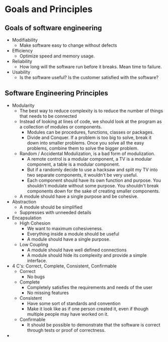 # Goals and Principles

## Goals of software engineering

- Modifiability
	- Make software easy to change without defects
- Efficiency
	- Optimize speed and memory usage.
- Reliability
	- How long will the software run before it breaks. Mean time to failure.
- Usability
	- Is the software useful? Is the customer satisfied with the software?

## Software Engineering Principles
- Modularity
	- The best way to reduce complexity is to reduce the number of things that needs to be connected
	- Instead of looking at lines of code, we should look at the program as a collection of modules or components.
		- Modules can be procedures, functions, classes or packages.
		- Divide and Conquer. If a problem is too big to solve, break it down into smaller problems. Once you solve all the easy problems, combine them to solve the bigger problem.
	- Random / Accidental Modulization, is a bad form of modulization.
		- A remote control is a modular component, a TV is a modular component, a table is a modular component. 
		- But if a randomly decide to use a hacksaw and split my TV into two separate components, it wouldn't be very useful.
		- Each component should have its own function and purpose. You shouldn't modulate without some purpose. You shouldn't break components down for the sake of creating smaller components.
	- A module should have a single purpose and be cohesive.
- Abstraction
	- A module should be simplified
	- Suppresses with unneeded details
- Encapsulation
	- High Cohesion
		- We want to maximum cohesiveness.
		- Everything inside a module should be useful
		- A module should have a single purpose.
	- Low Coupling
		- A module should have well defined connections
		- A module should hide its complexity and provide a simple interface.
- 4 C's: Correct, Complete, Consistent, Confirmable
	- Correct
		- No bugs
	- Complete
		- Completely satisfies the requirements and needs of the user
		- No missing features
	- Consistent
		- Have some sort of standards and convention
		- Make it look like as if one person created it, even if though multiple people may have worked on it.
	- Confirmable
		- It should be possible to demonstrate that the software is correct through tests or proof of correctness.
- 
